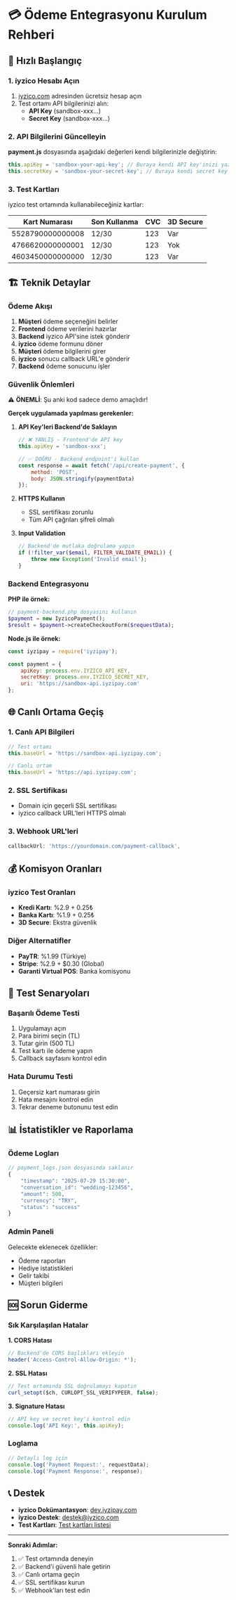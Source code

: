 # 💳 Ödeme Entegrasyonu Kurulum Rehberi

## 🚀 Hızlı Başlangıç

### 1. iyzico Hesabı Açın
1. [iyzico.com](https://iyzico.com) adresinden ücretsiz hesap açın
2. Test ortamı API bilgilerinizi alın:
   - **API Key** (sandbox-xxx...)
   - **Secret Key** (sandbox-xxx...)

### 2. API Bilgilerini Güncelleyin

**payment.js** dosyasında aşağıdaki değerleri kendi bilgilerinizle değiştirin:

```javascript
this.apiKey = 'sandbox-your-api-key'; // Buraya kendi API key'inizi yazın
this.secretKey = 'sandbox-your-secret-key'; // Buraya kendi secret key'inizi yazın
```

### 3. Test Kartları

iyzico test ortamında kullanabileceğiniz kartlar:

| Kart Numarası | Son Kullanma | CVC | 3D Secure |
|---------------|--------------|-----|-----------|
| 5528790000000008 | 12/30 | 123 | Var |
| 4766620000000001 | 12/30 | 123 | Yok |
| 4603450000000000 | 12/30 | 123 | Var |

## 🏗️ Teknik Detaylar

### Ödeme Akışı

1. **Müşteri** ödeme seçeneğini belirler
2. **Frontend** ödeme verilerini hazırlar
3. **Backend** iyzico API'sine istek gönderir
4. **iyzico** ödeme formunu döner
5. **Müşteri** ödeme bilgilerini girer
6. **iyzico** sonucu callback URL'e gönderir
7. **Backend** ödeme sonucunu işler

### Güvenlik Önlemleri

⚠️ **ÖNEMLİ**: Şu anki kod sadece demo amaçlıdır!

**Gerçek uygulamada yapılması gerekenler:**

1. **API Key'leri Backend'de Saklayın**
   ```javascript
   // ❌ YANLIŞ - Frontend'de API key
   this.apiKey = 'sandbox-xxx';
   
   // ✅ DOĞRU - Backend endpoint'i kullan
   const response = await fetch('/api/create-payment', {
       method: 'POST',
       body: JSON.stringify(paymentData)
   });
   ```

2. **HTTPS Kullanın**
   - SSL sertifikası zorunlu
   - Tüm API çağrıları şifreli olmalı

3. **Input Validation**
   ```php
   // Backend'de mutlaka doğrulama yapın
   if (!filter_var($email, FILTER_VALIDATE_EMAIL)) {
       throw new Exception('Invalid email');
   }
   ```

### Backend Entegrasyonu

**PHP ile örnek:**
```php
// payment-backend.php dosyasını kullanın
$payment = new IyzicoPayment();
$result = $payment->createCheckoutForm($requestData);
```

**Node.js ile örnek:**
```javascript
const iyzipay = require('iyzipay');

const payment = {
    apiKey: process.env.IYZICO_API_KEY,
    secretKey: process.env.IYZICO_SECRET_KEY,
    uri: 'https://sandbox-api.iyzipay.com'
};
```

## 🌐 Canlı Ortama Geçiş

### 1. Canlı API Bilgileri
```javascript
// Test ortamı
this.baseUrl = 'https://sandbox-api.iyzipay.com';

// Canlı ortam
this.baseUrl = 'https://api.iyzipay.com';
```

### 2. SSL Sertifikası
- Domain için geçerli SSL sertifikası
- iyzico callback URL'leri HTTPS olmalı

### 3. Webhook URL'leri
```javascript
callbackUrl: 'https://yourdomain.com/payment-callback',
```

## 💰 Komisyon Oranları

### iyzico Test Oranları
- **Kredi Kartı**: %2.9 + 0.25₺
- **Banka Kartı**: %1.9 + 0.25₺
- **3D Secure**: Ekstra güvenlik

### Diğer Alternatifler
- **PayTR**: %1.99 (Türkiye)
- **Stripe**: %2.9 + $0.30 (Global)
- **Garanti Virtual POS**: Banka komisyonu

## 🔧 Test Senaryoları

### Başarılı Ödeme Testi
1. Uygulamayı açın
2. Para birimi seçin (TL)
3. Tutar girin (500 TL)
4. Test kartı ile ödeme yapın
5. Callback sayfasını kontrol edin

### Hata Durumu Testi
1. Geçersiz kart numarası girin
2. Hata mesajını kontrol edin
3. Tekrar deneme butonunu test edin

## 📊 İstatistikler ve Raporlama

### Ödeme Logları
```php
// payment_logs.json dosyasında saklanır
{
    "timestamp": "2025-07-29 15:30:00",
    "conversation_id": "wedding-123456",
    "amount": 500,
    "currency": "TRY",
    "status": "success"
}
```

### Admin Paneli
Gelecekte eklenecek özellikler:
- Ödeme raporları
- Hediye istatistikleri
- Gelir takibi
- Müşteri bilgileri

## 🆘 Sorun Giderme

### Sık Karşılaşılan Hatalar

**1. CORS Hatası**
```javascript
// Backend'de CORS başlıkları ekleyin
header('Access-Control-Allow-Origin: *');
```

**2. SSL Hatası**
```javascript
// Test ortamında SSL doğrulamayı kapatın
curl_setopt($ch, CURLOPT_SSL_VERIFYPEER, false);
```

**3. Signature Hatası**
```javascript
// API key ve secret key'i kontrol edin
console.log('API Key:', this.apiKey);
```

### Loglama
```javascript
// Detaylı log için
console.log('Payment Request:', requestData);
console.log('Payment Response:', response);
```

## 📞 Destek

- **iyzico Dokümantasyon**: [dev.iyzipay.com](https://dev.iyzipay.com)
- **iyzico Destek**: destek@iyzico.com
- **Test Kartları**: [Test kartları listesi](https://dev.iyzipay.com/tr/test-kartlari)

---

**Sonraki Adımlar:**
1. ✅ Test ortamında deneyin
2. ✅ Backend'i güvenli hale getirin  
3. ✅ Canlı ortama geçin
4. ✅ SSL sertifikası kurun
5. ✅ Webhook'ları test edin
